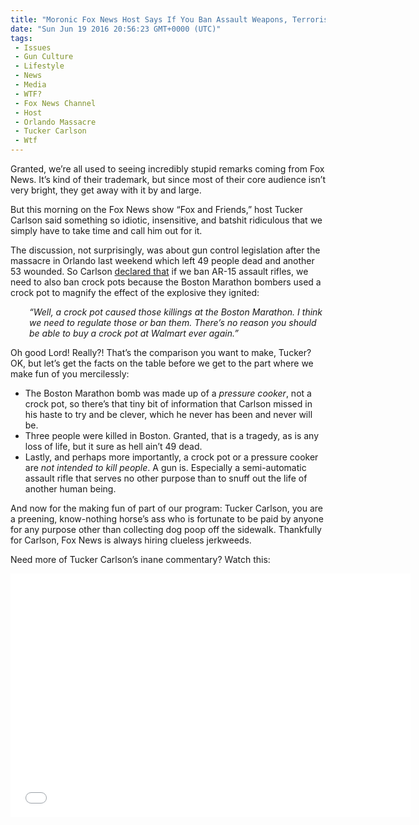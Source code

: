 ```yaml
---
title: "Moronic Fox News Host Says If You Ban Assault Weapons, Terrorists Will Use Crock Pots (Video)"
date: "Sun Jun 19 2016 20:56:23 GMT+0000 (UTC)"
tags: 
 - Issues
 - Gun Culture
 - Lifestyle
 - News
 - Media
 - WTF?
 - Fox News Channel
 - Host
 - Orlando Massacre
 - Tucker Carlson
 - Wtf
---
```

<p><!--OffDef--></p><p><!--Ads1--></p><p>Granted, we&#x2019;re all used to seeing incredibly stupid remarks coming from Fox News. It&#x2019;s kind of their trademark, but since most of their core audience isn&#x2019;t very bright, they get away with it by and large.</p><p>But this morning on the Fox News show &#x201C;Fox and Friends,&#x201D; host Tucker Carlson said something so idiotic, insensitive, and batshit ridiculous that we simply have to take time and call him out for it.</p><p>The discussion, not surprisingly, was about gun control legislation after the massacre in Orlando last weekend which&#xA0;left 49 people dead and another 53 wounded. So Carlson <a href="https://www.youtube.com/watch?v=7eUe-YcYhXs" onclick="__gaTracker(&apos;send&apos;, &apos;event&apos;, &apos;outbound-article&apos;, &apos;https://www.youtube.com/watch?v=7eUe-YcYhXs&apos;, &apos;declared that&apos;);" target="_blank">declared that</a> if we ban AR-15 assault rifles, we need to also ban crock pots because the Boston Marathon bombers used a crock pot&#xA0;to magnify the effect of the explosive they ignited:</p><p style="padding-left: 30px;"><em>&#x201C;Well, a crock pot caused those killings at the Boston Marathon. I think we need to regulate those or ban them. There&#x2019;s no reason you should be able to buy a crock pot at Walmart ever again.&#x201D;</em></p><p>Oh good Lord! Really?! That&#x2019;s the comparison you want to make, Tucker? OK, but let&#x2019;s get the facts on the table before we get to the part where we make fun of you mercilessly:</p><ul>
<li>The Boston Marathon bomb was made up of a <em>pressure cooker</em>, not a crock pot, so there&#x2019;s that tiny bit of information that Carlson missed in his haste to try and be clever, which he never has been and never will be.</li>
<li>Three people were killed in Boston. Granted, that is a tragedy, as is any loss of life, but it sure as hell ain&#x2019;t 49 dead.</li>
<li>Lastly, and perhaps more importantly, a crock pot or a pressure cooker are <em>not intended to kill people</em>. A gun is. Especially a semi-automatic assault rifle that serves no other purpose than to snuff out the life of another human being.</li>
</ul><p>And now for the making fun of part of our program: Tucker Carlson, you are a preening, know-nothing horse&#x2019;s ass who is fortunate to be paid by anyone for any purpose other than collecting dog poop off the sidewalk. Thankfully for Carlson, Fox News is always hiring clueless jerkweeds.</p><p>Need more of Tucker Carlson&#x2019;s inane commentary? Watch this:</p><p><!--Ads2--></p><p><span class="embed-youtube" style="text-align:center; display: block;"><iframe class="youtube-player" type="text/html" width="640" height="390" src="//www.youtube.com/embed/7eUe-YcYhXs?version=3&amp;rel=1&amp;fs=1&amp;autohide=2&amp;showsearch=0&amp;showinfo=1&amp;iv_load_policy=1&amp;wmode=transparent" allowfullscreen="true" style="border:0;"></iframe></span></p>